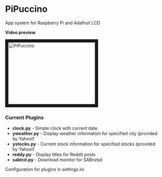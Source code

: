 # PiPuccino
App system for Raspberry Pi and Adafruit LCD

**Video preview**

<a href="https://www.youtube.com/embed/WGYEgvAsx2Y" target="_blank"><img src="http://img.youtube.com/vi/WGYEgvAsx2Y/0.jpg" 
alt="PiPuccino" width="280" height="200" border="10" /></a>

### Current Plugins
* **clock.py** - Simple clock with current date
* **yweather.py** - Display weather information for specified city (provided by Yahoo!)
* **ystocks.py** - Current stock information for specified stocks (provided by Yahoo!)
* **reddy.py** - Display titles for Reddit posts
* **sablcd.py** - Download monitor for SABnzbd

Configuration for plugins in settings.ini
